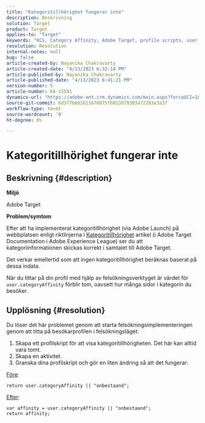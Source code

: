 ```yaml
---
title: "Kategoritillhörighet fungerar inte"
description: Beskrivning
solution: Target
product: Target
applies-to: "Target"
keywords: "KCS, Category Affinity, Adobe Target, profile scripts, user.categoryAffinity"
resolution: Resolution
internal-notes: null
bug: false
article-created-by: Nayanika Chakravarty
article-created-date: "4/13/2023 6:32:14 PM"
article-published-by: Nayanika Chakravarty
article-published-date: "4/13/2023 6:41:21 PM"
version-number: 5
article-number: KA-15591
dynamics-url: "https://adobe-ent.crm.dynamics.com/main.aspx?forceUCI=1&pagetype=entityrecord&etn=knowledgearticle&id=adf3bd7f-29da-ed11-a7c7-6045bd0067ea"
source-git-commit: 6d377b661611676075fb813d79303a72203e3a37
workflow-type: tm+mt
source-wordcount: '0'
ht-degree: 0%

---
```


# Kategoritillhörighet fungerar inte

## Beskrivning {#description}


<b>Miljö</b>

Adobe Target

<b>Problem/symtom</b>

Efter att ha implementerat kategoritillhörighet (via Adobe Launch) på webbplatsen enligt riktlinjerna i [Kategoritillhörighet](https://experienceleague.adobe.com/docs/target/using/audiences/visitor-profiles/category-affinity.html?lang=en) artikel (i Adobe Target Documentation i Adobe Experience League) ser du att kategoriinformationen skickas korrekt i samtalet till Adobe Target.

Det verkar emellertid som att ingen kategoritillhörighet beräknas baserat på dessa indata.

När du tittar på din profil med hjälp av felsökningsverktyget är värdet för `user.categoryAffinity` förblir tom, oavsett hur många sidor i kategorin du besöker.


## Upplösning {#resolution}


Du löser det här problemet genom att starta felsökningsimplementeringen genom att titta på besökarprofilen i felsökningsläget:

1. Skapa ett profilskript för att visa kategoritillhörigheten. Det här kan alltid vara tomt.
2. Skapa en aktivitet.
3. Granska dina profilskript och gör en liten ändring så att det fungerar:


<u>Före</u>:


```
return user.categoryAffinity || "onbestaand";
```


<u>Efter</u>:


```
var affinity = user.categoryAffinity || "onbestaand";
return affinity;
```

